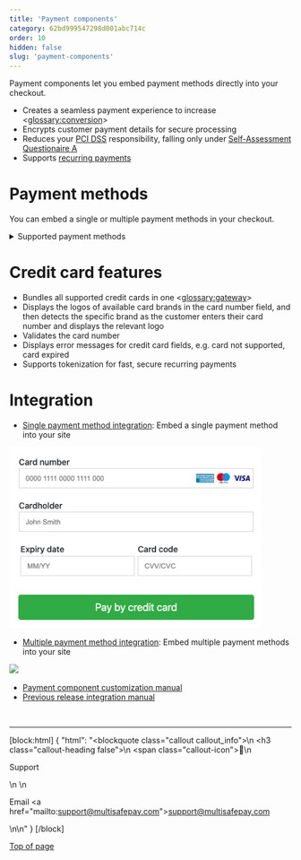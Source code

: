 ```yaml
---
title: 'Payment components'
category: 62bd999547298d001abc714c
order: 10
hidden: false
slug: 'payment-components'
---
```

Payment components let you embed payment methods directly into your checkout.

- Creates a seamless payment experience to increase <<glossary:conversion>>
- Encrypts customer payment details for secure processing
- Reduces your [PCI DSS](/docs/pci-dss/) responsibility, falling only under <a href="https://www.pcisecuritystandards.org/documents/SAQ_A_v3.pdf" target="_blank">Self-Assessment Questionaire A</a> <i class="fa fa-external-link" style="font-size:12px;color:#8b929e"></i>
- Supports [recurring payments](/docs/recurring-payments/)

# Payment methods

You can embed a single or multiple payment methods in your checkout.

<details id="supported-payment-methods">
<summary>Supported payment methods</summary>
<br>

- [Bancontact](/docs/bancontact/)
- [Bank transfer](/docs/bank-transfer/)
- Credit cards:  
    - [American Express](/docs/card-payments/)
    - [Mastercard](/docs/card-payments/)
    - [Visa](/docs/card-payments/)
    - [Maestro](/docs/card-payments/)
- [iDEAL](/docs/ideal/)
- [MyBank](/docs/mybank/)
- [PayPal](/docs/paypal/)
- [Direct debit](/docs/sepa-direct-debit/)
- [Sofort](/docs/sofort/)

</details>

# Credit card features

- Bundles all supported credit cards in one <<glossary:gateway>>
- Displays the logos of available card brands in the card number field, and then detects the specific brand as the customer enters their card number and displays the relevant logo
- Validates the card number
- Displays error messages for credit card fields, e.g. card not supported, card expired
- Supports tokenization for fast, secure recurring payments

# Integration 

- [Single payment method integration](/docs/payment-component-single/): Embed a single payment method into your site
<img src="https://raw.githubusercontent.com/MultiSafepay/docs/master/static/img/payment-component-single.png" width="450"/>

- [Multiple payment method integration](/docs/payment-component-multiple/): Embed multiple payment methods into your site
<img src="https://raw.githubusercontent.com/Kris-MultiSafepay/docs/master/static/img/payment-component-multiple.png" width="450"/>

- [Payment component customization manual](/docs/payment-component-customization/)
- [Previous release integration manual](/docs/payment-component-previous-release/)
<br>

---

[block:html]
{
  "html": "<blockquote class=\"callout callout_info\">\n    <h3 class=\"callout-heading false\">\n        <span class=\"callout-icon\">💬</span>\n        <p>Support</p>\n    </h3>\n    <p>Email <a href=\"mailto:support@multisafepay.com\">support@multisafepay.com</a></p>\n</blockquote>\n"
}
[/block]

[Top of page](#)